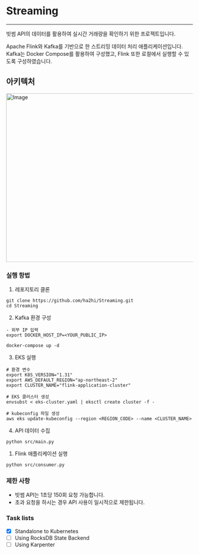 # Streaming
---
빗썸 API의 데이터를 활용하여 실시간 거래량을 확인하기 위한 프로젝트입니다.  
  
Apache Flink와 Kafka를 기반으로 한 스트리밍 데이터 처리 애플리케이션입니다.  
Kafka는 Docker Compose를 활용하여 구성했고, Flink 또한 로컬에서 실행할 수 있도록 구성하였습니다.  

## 아키텍처
<img width="1000" height="454" alt="Image" src="https://github.com/user-attachments/assets/a42c84d4-9239-42ca-964d-88d3b5f42514" />  

### 실행 항법
1. 레포지토리 클론
```
git clone https://github.com/ha2hi/Streaming.git
cd Streaming
```  

2. Kafka 환경 구성
```
- 외부 IP 입력
export DOCKER_HOST_IP=<YOUR_PUBLIC_IP>

docker-compose up -d
```  

3. EKS 실행
```
# 환경 변수
export K8S_VERSION="1.31"
export AWS_DEFAULT_REGION="ap-northeast-2"
export CLUSTER_NAME="flink-application-cluster"

# EKS 클러스터 생성
envsubst < eks-cluster.yaml | eksctl create cluster -f -

# kubeconfig 파일 생성
aws eks update-kubeconfig --region <REGION_CODE> --name <CLUSTER_NAME>
```


4. API 데이터 수집
```
python src/main.py
```  
1. Flink 애플리케이션 실행
```
python src/consumer.py
```
  
### 제한 사항
- 빗썸 API는 1초당 150회 요청 가능합니다.  
- 초과 요청을 하시는 경우 API 사용이 일시적으로 제한됩니다.
  
### Task lists
- [x] Standalone to Kubernetes
- [ ] Using RocksDB State Backend
- [ ] Using Karpenter
